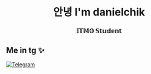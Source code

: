 <h1 align="center">안녕 I'm danielchik </h1>

<h3 align="center"> 𝕀𝕋𝕄𝕆 𝕊𝕥𝕦𝕕𝕖𝕟𝕥 </h3>


## Me in tg ✨
[![Telegram](https://img.shields.io/badge/-Telegram-2CA5E0?style=flat&logo=telegram&logoColor=white)](https://tlgg.ru/swwpann)
